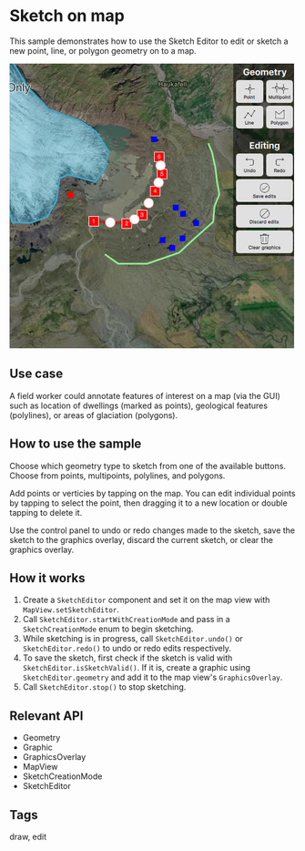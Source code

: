 # Sketch on map

This sample demonstrates how to use the Sketch Editor to edit or sketch a new point, line, or polygon geometry on to a map.

![](screenshot.png)

## Use case

A field worker could annotate features of interest on a map (via the GUI) such as location of dwellings (marked as points), geological features (polylines), or areas of glaciation (polygons).

## How to use the sample

Choose which geometry type to sketch from one of the available buttons. Choose from points, multipoints, polylines, and polygons.

Add points or verticies by tapping on the map. You can edit individual points by tapping to select the point, then dragging it to a new location or double tapping to delete it.

Use the control panel to undo or redo changes made to the sketch, save the sketch to the graphics overlay, discard the current sketch, or clear the graphics overlay.

## How it works

1. Create a `SketchEditor` component and set it on the map view with `MapView.setSketchEditor`.
2. Call `SketchEditor.startWithCreationMode` and pass in a `SketchCreationMode` enum to begin sketching.
3. While sketching is in progress, call `SketchEditor.undo()` or `SketchEditor.redo()` to undo or redo edits respectively.
4. To save the sketch, first check if the sketch is valid with `SketchEditor.isSketchValid()`. If it is, create a graphic using `SketchEditor.geometry` and add it to the map view's `GraphicsOverlay`.
5. Call `SketchEditor.stop()` to stop sketching.

## Relevant API

* Geometry
* Graphic
* GraphicsOverlay
* MapView
* SketchCreationMode
* SketchEditor

## Tags

draw, edit
